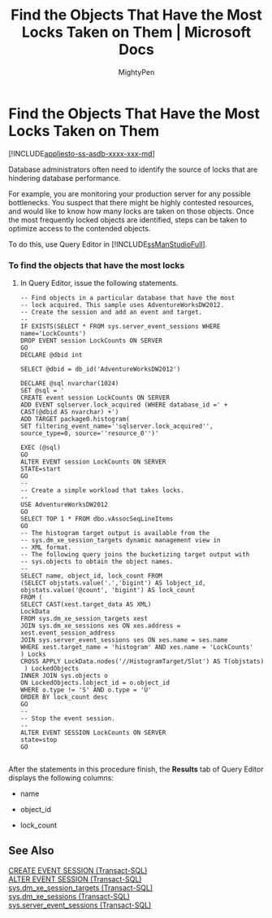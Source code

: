 ﻿---
title: "Find the Objects That Have the Most Locks Taken on Them | Microsoft Docs"
ms.custom: ""
ms.date: "03/06/2017"
ms.prod: "sql-non-specified"
ms.prod_service: "database-engine, sql-database"
ms.service: ""
ms.reviewer: ""
ms.suite: "sql"
ms.technology: "xevents"
ms.tgt_pltfrm: ""
ms.topic: "article"
helpviewer_keywords: 
  - "objects [SQL Server], extended events"
  - "xe"
  - "extended events [SQL Server], locks"
  - "objects [SQL Server], locks"
ms.assetid: fcbadbda-c91c-43f0-a1b5-601e40110e07
caps.latest.revision: 15
author: "MightyPen"
ms.author: "genemi"
manager: "craigg"
ms.workload: "Inactive"
monikerRange: "= azuresqldb-current || >= sql-server-2016 || = sqlallproducts-allversions"
---
# Find the Objects That Have the Most Locks Taken on Them
[!INCLUDE[appliesto-ss-asdb-xxxx-xxx-md](../../includes/appliesto-ss-asdb-xxxx-xxx-md.md)]

  Database administrators often need to identify the source of locks that are hindering database performance.  
  
 For example, you are monitoring your production server for any possible bottlenecks. You suspect that there might be highly contested resources, and would like to know how many locks are taken on those objects. Once the most frequently locked objects are identified, steps can be taken to optimize access to the contended objects.  
  
 To do this, use Query Editor in [!INCLUDE[ssManStudioFull](../../includes/ssmanstudiofull-md.md)].  
  
### To find the objects that have the most locks  
  
1.  In Query Editor, issue the following statements.  
  
    ```  
    -- Find objects in a particular database that have the most  
    -- lock acquired. This sample uses AdventureWorksDW2012.  
    -- Create the session and add an event and target.  
    --   
    IF EXISTS(SELECT * FROM sys.server_event_sessions WHERE name='LockCounts')  
    DROP EVENT session LockCounts ON SERVER  
    GO  
    DECLARE @dbid int  
  
    SELECT @dbid = db_id('AdventureWorksDW2012')  
  
    DECLARE @sql nvarchar(1024)  
    SET @sql = '  
    CREATE event session LockCounts ON SERVER  
    ADD EVENT sqlserver.lock_acquired (WHERE database_id =' + CAST(@dbid AS nvarchar) +')  
    ADD TARGET package0.histogram(   
    SET filtering_event_name=''sqlserver.lock_acquired'', source_type=0, source=''resource_0'')'  
  
    EXEC (@sql)  
    GO  
    ALTER EVENT session LockCounts ON SERVER   
    STATE=start  
    GO  
    --   
    -- Create a simple workload that takes locks.  
    --   
    USE AdventureWorksDW2012  
    GO  
    SELECT TOP 1 * FROM dbo.vAssocSeqLineItems  
    GO  
    -- The histogram target output is available from the   
    -- sys.dm_xe_session_targets dynamic management view in  
    -- XML format.  
    -- The following query joins the bucketizing target output with  
    -- sys.objects to obtain the object names.  
    --  
    SELECT name, object_id, lock_count FROM   
    (SELECT objstats.value('.','bigint') AS lobject_id,   
    objstats.value('@count', 'bigint') AS lock_count  
    FROM (  
    SELECT CAST(xest.target_data AS XML)  
    LockData  
    FROM sys.dm_xe_session_targets xest  
    JOIN sys.dm_xe_sessions xes ON xes.address = xest.event_session_address  
    JOIN sys.server_event_sessions ses ON xes.name = ses.name  
    WHERE xest.target_name = 'histogram' AND xes.name = 'LockCounts'  
    ) Locks  
    CROSS APPLY LockData.nodes('//HistogramTarget/Slot') AS T(objstats)  
     ) LockedObjects   
    INNER JOIN sys.objects o  
    ON LockedObjects.lobject_id = o.object_id  
    WHERE o.type != 'S' AND o.type = 'U'  
    ORDER BY lock_count desc  
    GO  
    --   
    -- Stop the event session.  
    --   
    ALTER EVENT SESSION LockCounts ON SERVER  
    state=stop  
    GO  
  
    ```  
  
 After the statements in this procedure finish, the **Results** tab of Query Editor displays the following columns:  
  
-   name  
  
-   object_id  
  
-   lock_count  
  
## See Also  
 [CREATE EVENT SESSION &#40;Transact-SQL&#41;](../../t-sql/statements/create-event-session-transact-sql.md)   
 [ALTER EVENT SESSION &#40;Transact-SQL&#41;](../../t-sql/statements/alter-event-session-transact-sql.md)   
 [sys.dm_xe_session_targets &#40;Transact-SQL&#41;](../../relational-databases/system-dynamic-management-views/sys-dm-xe-session-targets-transact-sql.md)   
 [sys.dm_xe_sessions &#40;Transact-SQL&#41;](../../relational-databases/system-dynamic-management-views/sys-dm-xe-sessions-transact-sql.md)   
 [sys.server_event_sessions &#40;Transact-SQL&#41;](../../relational-databases/system-catalog-views/sys-server-event-sessions-transact-sql.md)  
  
  
